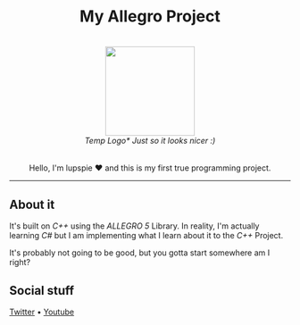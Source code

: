 <h1 align="center">
	My Allegro Project
</h1>

<h6 align="center">
		<br>
	<img width="160" height="160" src="https://i.imgur.com/0bfygEf.png"> 
		<br>
	Temp Logo* Just so it looks nicer :)
</h6>

<p align="center">
	Hello, I'm lupspie ❤ and this is my first true programming project.
</p>

---

## About it
It's built on _C++_ using the _ALLEGRO 5_ Library. In reality, I'm actually learning _C#_ but I am implementing what I learn about it to the _C++_ Project.

It's probably not going to be good, but you gotta start somewhere am I right?


## Social stuff
[Twitter][LupTwitter] • [Youtube][LupYoutube]


<!-- Refs -->
[LupTwitter]: https://twitter.com/LupSpie (@Lupspie)
[LupYoutube]: https://www.youtube.com/channel/UCoG3wUZ3JLR0nDXk-QZ95Yg (I kinda don't post much in here, and if I do, it's probably going to be unrelated to coding)


